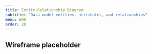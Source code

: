 ```yaml
---
title: Entity-Relationship Diagram
subtitle: "Data model entities, attributes, and relationships"
menu: ERD
order: 20
---
```


## Wireframe placeholder
